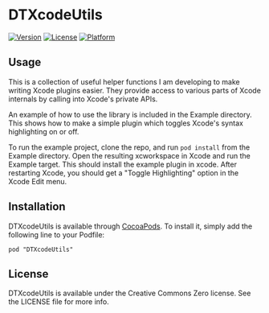 # DTXcodeUtils

[![Version](https://img.shields.io/cocoapods/v/DTXcodeUtils.svg?style=flat)](http://cocoadocs.org/docsets/DTXcodeUtils)
[![License](https://img.shields.io/cocoapods/l/DTXcodeUtils.svg?style=flat)](http://cocoadocs.org/docsets/DTXcodeUtils)
[![Platform](https://img.shields.io/cocoapods/p/DTXcodeUtils.svg?style=flat)](http://cocoadocs.org/docsets/DTXcodeUtils)

## Usage

This is a collection of useful helper functions I am developing to make writing Xcode plugins easier. They
provide access to various parts of Xcode internals by calling into Xcode's private APIs.

An example of how to use the library is included in the Example directory. This shows how to make a simple
plugin which toggles Xcode's syntax highlighting on or off.

To run the example project, clone the repo, and run `pod install` from the Example directory. Open the resulting
xcworkspace in Xcode and run the Example target. This should install the example plugin in xcode. After
restarting Xcode, you should get a "Toggle Highlighting" option in the Xcode Edit menu.

## Installation

DTXcodeUtils is available through [CocoaPods](http://cocoapods.org). To install
it, simply add the following line to your Podfile:

    pod "DTXcodeUtils"

## License

DTXcodeUtils is available under the Creative Commons Zero license. See the LICENSE file for more info.
